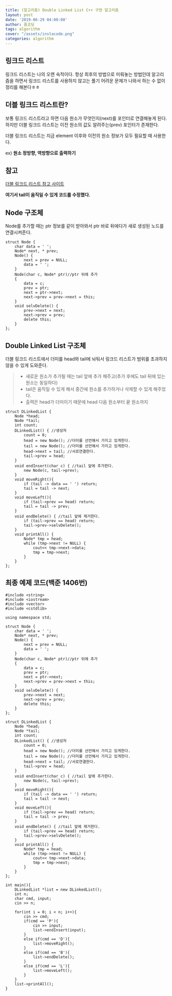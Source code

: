 ```yaml
---
title: (알고리즘) Double Linked List C++ 구현 알고리즘
layout: post
date: '2019-06-29 04:00:00'
author: 줌코딩
tags: algorithm
cover: "/assets/instacode.png"
categories: algorithm
---
```


## 링크드 리스트
링크드 리스트는 나의 오랜 숙적이다. 항상 최후의 방법으로 미뤄놓는 방법인데 알고리즘을 하면서 링크드 리스트를 사용하지 않고는 풀기 어려운 문제가 나와서 하는 수 없이 정리를 해본다ㅎㅎ

## 더블 링크드 리스트란?
보통 링크드 리스트라고 하면 다음 원소가 무엇인지(next)를 포인터로 연결해놓게 된다. 하지만 더블 링크드 리스트는 이전 원소의 값도 알려주는(prev) 포인터가 존재한다. 

더블 링크드 리스트는 지금 element 이후와 이전의 원소 정보가 모두 필요할 때 사용한다.

ex) **원소 정방향, 역방향으로 출력하기**

## 참고

[더블 링크드 리스트 참고 사이트](https://hijuworld.tistory.com/55)

**여기서 tail이 움직일 수 있게 코드를 수정했다.**

## Node 구조체

Node를 추가할 때는 ptr 정보를 같이 받아와서 ptr 바로 뒤에다가 새로 생성된 노드를 연결시켜준다.

    struct Node { 
        char data = ' ';
        Node* next, * prev; 
        Node() {
            next = prev = NULL;
            data = ' ';
        }
        Node(char c, Node* ptr)//ptr 뒤에 추가
        {
            data = c;
            prev = ptr;
            next = ptr->next;
            next->prev = prev->next = this; 
        }
        void selvDelete() {
            prev->next = next;
            next->prev = prev;
            delete this;
        }
    };

## Double Linked List 구조체

더블 링크드 리스트에서 더미를 head와 tail에 놔둬서 링크드 리스트가 범위를 초과하지 않을 수 있게 도와준다.

>* 새로운 원소가 추가될 때는 tail 앞에 추가 해주고(추가 후에도 tail 뒤에 있는 원소는 동일하다)
>* tail은 움직일 수 있게 해서 중간에 원소를 추가하거나 삭제할 수 있게 해주었다. 
>* 출력은 head가 더미이기 때문에 head 다음 원소부터 끝 원소까지 


    struct DLinkedList {
        Node *head;
        Node *tail;
        int count;
        DLinkedList() { //생성자
            count = 0;
            head = new Node(); //더미를 선언해서 가지고 있게한다.
            tail = new Node(); //더미를 선언해서 가지고 있게한다.
            head->next = tail; //서로연결한다.
            tail->prev = head;
        }
        void endInsert(char c) { //tail 앞에 추가한다.
            new Node(c, tail->prev);
        }
        void moveRight(){
            if (tail -> data == ' ') return;
            tail = tail -> next;
        }
        void moveLeft(){
            if (tail->prev == head) return;
            tail = tail -> prev;
        }
        void endDelete() { //tail 앞에 제거한다.
            if (tail->prev == head) return;
            tail->prev->selvDelete();
        }
        void printAll() {
            Node* tmp = head;
            while (tmp->next != NULL) {
                cout<< tmp->next->data;
                tmp = tmp->next;
            }
        }
    };



## 최종 예제 코드(백준 1406번)

    #include <string>
    #include <iostream>
    #include <vector>
    #include <cstdlib>

    using namespace std;

    struct Node { 
        char data = ' ';
        Node* next, * prev; 
        Node() {
            next = prev = NULL;
            data = ' ';
        }
        Node(char c, Node* ptr)//ptr 뒤에 추가
        {
            data = c;
            prev = ptr;
            next = ptr->next;
            next->prev = prev->next = this; 
        }
        void selvDelete() {
            prev->next = next;
            next->prev = prev;
            delete this;
        }
    };

    struct DLinkedList {
        Node *head;
        Node *tail;
        int count;
        DLinkedList() { //생성자
            count = 0;
            head = new Node(); //더미를 선언해서 가지고 있게한다.
            tail = new Node(); //더미를 선언해서 가지고 있게한다.
            head->next = tail; //서로연결한다.
            tail->prev = head;
        }
        void endInsert(char c) { //tail 앞에 추가한다.
            new Node(c, tail->prev);
        }
        void moveRight(){
            if (tail -> data == ' ') return;
            tail = tail -> next;
        }
        void moveLeft(){
            if (tail->prev == head) return;
            tail = tail -> prev;
        }
        void endDelete() { //tail 앞에 제거한다.
            if (tail->prev == head) return;
            tail->prev->selvDelete();
        }
        void printAll() {
            Node* tmp = head;
            while (tmp->next != NULL) {
                cout<< tmp->next->data;
                tmp = tmp->next;
            }
        }
    };

    int main(){
        DLinkedList *list = new DLinkedList();
        int n;
        char cmd, input;
        cin >> n;

        for(int i = 0; i < n; i++){
            cin >> cmd;
            if(cmd == 'P'){
                cin >> input;
                list->endInsert(input);
            }
            else if(cmd == 'D'){
                list->moveRight();
            }
            else if(cmd == 'B'){
                list->endDelete();
            }
            else if(cmd == 'L'){
                list->moveLeft();
            }
        }
        list->printAll();
    }


